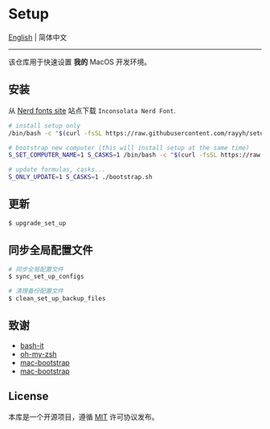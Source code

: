 # Setup

[English](README.md) | 简体中文

---

该仓库用于快速设置 **我的** MacOS 开发环境。

## 安装

从 [Nerd fonts site](https://www.nerdfonts.com/) 站点下载 `Inconsolata Nerd Font`.

```bash
# install setup only
/bin/bash -c "$(curl -fsSL https://raw.githubusercontent.com/rayyh/setup/master/install.sh)"

# bootstrap new computer (this will install setup at the same time)
S_SET_COMPUTER_NAME=1 S_CASKS=1 /bin/bash -c "$(curl -fsSL https://raw.githubusercontent.com/rayyh/setup/master/bootstrap.sh)"

# update formulas, casks...
S_ONLY_UPDATE=1 S_CASKS=1 ./bootstrap.sh
```

## 更新

```bash
$ upgrade_set_up
```

## 同步全局配置文件

```bash
# 同步全局配置文件
$ sync_set_up_configs

# 清理备份配置文件
$ clean_set_up_backup_files
```

## 致谢

+ [bash-it](https://github.com/Bash-it/bash-it)
+ [oh-my-zsh](https://github.com/ohmyzsh/ohmyzsh)
+ [mac-bootstrap](https://github.com/joshukraine/mac-bootstrap)
+ [mac-bootstrap](https://github.com/deild/mac-bootstrap)

## License

本库是一个开源项目，遵循 [MIT](LICENSE) 许可协议发布。
